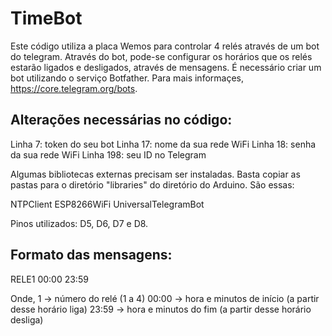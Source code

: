 # TimeBot
Este código utiliza a placa Wemos para controlar 4 relés através de um bot do telegram. Através do bot, pode-se configurar os horários que os relés estarão ligados e desligados, através de mensagens. É necessário criar um bot utilizando o serviço Botfather. Para mais informaçes, https://core.telegram.org/bots.

## Alterações necessárias no código:
Linha 7: token do seu bot
Linha 17: nome da sua rede WiFi
Linha 18: senha da sua rede WiFi
Linha 198: seu ID no Telegram

Algumas bibliotecas externas precisam ser instaladas. Basta copiar as pastas para o diretório "libraries" do diretório do Arduino. São essas:

NTPClient
ESP8266WiFi
UniversalTelegramBot

Pinos utilizados: D5, D6, D7 e D8.

## Formato das mensagens: 
RELE1 00:00 23:59

Onde, 
1 -> número do relé (1 a 4)
00:00 -> hora e minutos de início (a partir desse horário liga)
23:59 -> hora e minutos do fim (a partir desse horário desliga)













